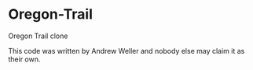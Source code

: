 # Oregon-Trail
Oregon Trail clone

This code was written by Andrew Weller and nobody else may claim it as their own.
